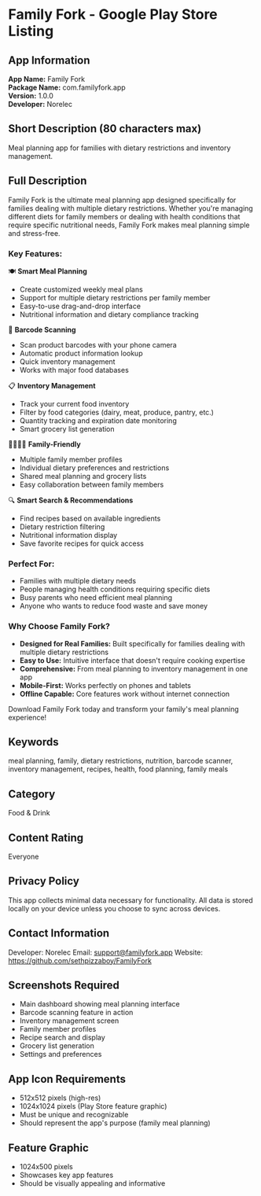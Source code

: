 # Family Fork - Google Play Store Listing

## App Information

**App Name:** Family Fork  
**Package Name:** com.familyfork.app  
**Version:** 1.0.0  
**Developer:** Norelec  

## Short Description (80 characters max)
Meal planning app for families with dietary restrictions and inventory management.

## Full Description

Family Fork is the ultimate meal planning app designed specifically for families dealing with multiple dietary restrictions. Whether you're managing different diets for family members or dealing with health conditions that require specific nutritional needs, Family Fork makes meal planning simple and stress-free.

### Key Features:

🍽️ **Smart Meal Planning**
- Create customized weekly meal plans
- Support for multiple dietary restrictions per family member
- Easy-to-use drag-and-drop interface
- Nutritional information and dietary compliance tracking

📱 **Barcode Scanning**
- Scan product barcodes with your phone camera
- Automatic product information lookup
- Quick inventory management
- Works with major food databases

📋 **Inventory Management**
- Track your current food inventory
- Filter by food categories (dairy, meat, produce, pantry, etc.)
- Quantity tracking and expiration date monitoring
- Smart grocery list generation

👨‍👩‍👧‍👦 **Family-Friendly**
- Multiple family member profiles
- Individual dietary preferences and restrictions
- Shared meal planning and grocery lists
- Easy collaboration between family members

🔍 **Smart Search & Recommendations**
- Find recipes based on available ingredients
- Dietary restriction filtering
- Nutritional information display
- Save favorite recipes for quick access

### Perfect For:
- Families with multiple dietary needs
- People managing health conditions requiring specific diets
- Busy parents who need efficient meal planning
- Anyone who wants to reduce food waste and save money

### Why Choose Family Fork?
- **Designed for Real Families:** Built specifically for families dealing with multiple dietary restrictions
- **Easy to Use:** Intuitive interface that doesn't require cooking expertise
- **Comprehensive:** From meal planning to inventory management in one app
- **Mobile-First:** Works perfectly on phones and tablets
- **Offline Capable:** Core features work without internet connection

Download Family Fork today and transform your family's meal planning experience!

## Keywords
meal planning, family, dietary restrictions, nutrition, barcode scanner, inventory management, recipes, health, food planning, family meals

## Category
Food & Drink

## Content Rating
Everyone

## Privacy Policy
This app collects minimal data necessary for functionality. All data is stored locally on your device unless you choose to sync across devices.

## Contact Information
Developer: Norelec
Email: support@familyfork.app
Website: https://github.com/sethpizzaboy/FamilyFork

## Screenshots Required
- Main dashboard showing meal planning interface
- Barcode scanning feature in action
- Inventory management screen
- Family member profiles
- Recipe search and display
- Grocery list generation
- Settings and preferences

## App Icon Requirements
- 512x512 pixels (high-res)
- 1024x1024 pixels (Play Store feature graphic)
- Must be unique and recognizable
- Should represent the app's purpose (family meal planning)

## Feature Graphic
- 1024x500 pixels
- Showcases key app features
- Should be visually appealing and informative

